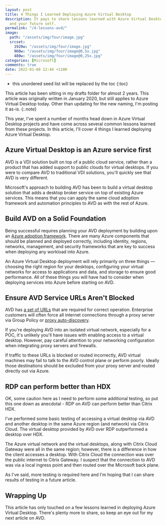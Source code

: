 ```yaml
---
layout: post
title: 4 Things I Learned Deploying Azure Virtual Desktop
description: It pays to share lessons learned with Azure Virtual Desktop for others
  and your future self.
permalink: "/4-lessons-avd/"
image:
  path: "/assets/img/four/image.jpg"
  srcset:
    1920w: "/assets/img/four/image.jpg"
    960w: "/assets/img/four/image@0,5x.jpg"
    480w: "/assets/img/four/image@0,25x.jpg"
categories: [Microsoft]
comments: true
date: 2022-01-08 12:44 +1100
---
```

* this unordered seed list will be replaced by the toc
{:toc}

This article has been sitting in my drafts folder for almost 2 years. This article was originally written in January 2020, but still applies to Azure Virtual Desktop today. Other than updating for the new naming, I'm posting it as-is.
{:.note}

This year, I've spent a number of months head down in Azure Virtual Desktop projects and have come across several common lessons learned from these projects. In this article, I'll cover 4 things I learned deploying Azure Virtual Desktop.

## Azure Virtual Desktop is an Azure service first

AVD is a VDI solution built on top of a public cloud service, rather than a product that has added support to public clouds for virtual desktops. If you were to compare AVD to traditional VDI solutions, you'll quickly see that AVD is very different.

Microsoft's approach to building AVD has been to build a virtual desktop solution that adds a desktop broker service on top of existing Azure services. This means that you can apply the same cloud adoption framework and automation principles to AVD as with the rest of Azure.

## Build AVD on a Solid Foundation

Being successful requires planning your AVD deployment by building upon an [Azure adoption framework](https://azure.microsoft.com/en-us/cloud-adoption-framework/). There are many Azure components that should be planned and deployed correctly, including identity, regions, networks, management, and security frameworks that are key to success when deploying any workload into Azure.

An Azure Virtual Desktop deployment will rely primarily on three things — choosing the right region for your desktops, configuring your virtual networks for access to applications and data, and storage to ensure good performance. All of these things you will have had to consider when deploying services into Azure before starting on AVD.

## Ensure AVD Service URLs Aren't Blocked

AVD has [a set of URLs](https://docs.microsoft.com/en-us/azure/virtual-desktop/overview#requirements) that are required for correct operation. Enterprise customers will often force all internet connections through a proxy server via Group Policy or [proxy auto-discovery](https://en.wikipedia.org/wiki/Web_Proxy_Auto-Discovery_Protocol).

If you're deploying AVD into an isolated virtual network, especially for a POC, it's unlikely you'll have issues with enabling access to a virtual desktop. However, pay careful attention to your networking configuration when integrating proxy servers and firewalls.

If traffic to these URLs is blocked or routed incorrectly, AVD virtual machines may fail to talk to the AVD control plane or perform poorly. Ideally those destinations should be excluded from your proxy server and routed directly out via Azure.

## RDP can perform better than HDX

OK, some caution here as I need to perform some additional testing, so put this one down as anecdotal - RDP on AVD can perform better than Citrix HDX.

I've performed some basic testing of accessing a virtual desktop via AVD and another desktop in the same Azure region (and network) via Citrix Cloud. The virtual desktop provided by AVD over RDP outperformed a desktop over HDX.

The Azure virtual network and the virtual desktops, along with Citrix Cloud Gateway were all in the same region; however, there is a difference in how the client accesses a desktop. With Citrix Cloud the connection was over the public internet to Citrix Gateway. I suspect that the connection to AVD was via a local ingress point and then routed over the Microsoft back plane.

As I've said, more testing is required here and I'm hoping that I can share results of testing in a future article.

## Wrapping Up

This article has only touched on a few lessons learned in deploying Azure Virtual Desktop. There's plenty more to share, so keep an eye out for my next article on AVD.
